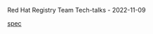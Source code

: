 Red Hat Registry Team Tech-talks - 2022-11-09

[spec](https://github.com/opencontainers/image-spec/blob/main/layer.md#whiteouts)
